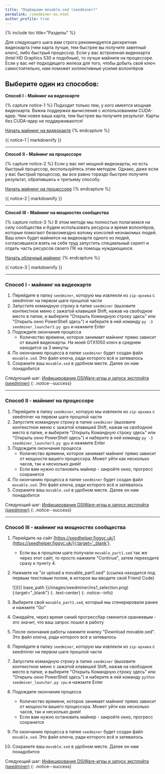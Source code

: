 ```yaml
---
title: "Подбираем movable.sed (seedminer)"
permalink: /seedminer-ms.html
author_profile: true
---
```


{% include toc title="Разделы" %}

Для следующего шага вам строго рекомендуется дискретная видеокарта (чем карта лучше, тем быстрее вы получите заветный ключ), либо быстрый процессор. Если у вас встроенная видеокарта (Intel HD Graphics 530 и подобные), то лучше майните на процессоре. 
Если у вас нет подходящего железа для того, чтобы добыть свой ключ самостоятельно, нам поможет коллективные усилия волонтёров

## Выберите один из способов: 

**Способ I - Майнинг на видеокарте**

{% capture notice-1 %}
Подходит только тем, у кого имеется мощная видеокарта. Важна поддержка вычисления с использованием CUDA-ядер. Чем новее ваша карта, тем быстрее вы получите результат. Карты без CUDA-ядер не поддерживаются!

[Начать майнинг на видеокарте](/seedminer-ms#%D0%A1%D0%BF%D0%BE%D1%81%D0%BE%D0%B1-i---%D0%BC%D0%B0%D0%B9%D0%BD%D0%B8%D0%BD%D0%B3-%D0%BD%D0%B0-%D0%B2%D0%B8%D0%B4%D0%B5%D0%BE%D0%BA%D0%B0%D1%80%D1%82%D0%B5)
{% endcapture %}
<div class="notice--success">{{ notice-1 | markdownify }}</div>

___

**Способ II - Майнинг на процессоре**

{% capture notice-2 %}
Если у вас нет мощной видеокарты, но есть быстрый процессор, воспользуйтесь этим методом. Однако, даже если у вас быстрый процессор, вы все равно гораздо быстрее получите результат, обратившись к третьему способу.

[Начать майнинг на процессоре](/seedminer-ms#%D0%A1%D0%BF%D0%BE%D1%81%D0%BE%D0%B1-ii---%D0%BC%D0%B0%D0%B9%D0%BD%D0%B8%D0%BD%D0%B3-%D0%BD%D0%B0-%D0%BF%D1%80%D0%BE%D1%86%D0%B5%D1%81%D1%81%D0%BE%D1%80%D0%B5)
{% endcapture %}
<div class="notice--success">{{ notice-2 | markdownify }}</div>

___

**Способ III - Майнинг на мощностях сообщества**

{% capture notice-3 %}
В этом методе мы полностью полагаемся на силу сообщества и будем использовать ресурсы и время волонтёров, которые помогают безвозмездно взлому консолей незнакомых людей. Ваш ключ будет майнится на видеокарте одного из людей, согласившихся взять на себя труд запустить специальный скрипт и отдать часть ресурсов своего ПК на помощь нуждающихся. 

[Начать облачный майнинг](/seedminer-ms#%D0%A1%D0%BF%D0%BE%D1%81%D0%BE%D0%B1-iii---%D0%BC%D0%B0%D0%B9%D0%BD%D0%B8%D0%BD%D0%B3-%D0%BD%D0%B0-%D0%BC%D0%BE%D1%89%D0%BD%D0%BE%D1%81%D1%82%D1%8F%D1%85-%D1%81%D0%BE%D0%BE%D0%B1%D1%89%D0%B5%D1%81%D1%82%D0%B2%D0%B0)
{% endcapture %}
<div class="notice--success">{{ notice-3 | markdownify }}</div>

___

### Способ I - майнинг на видеокарте

1. Перейдите в папку `seedminer`, которую мы извлекли из `zip-архива` с seedminer на первом шаге прошлой части
1. Запустите командную строку в папке `seedminer` (вызовите контекстное меню с зажатой клавишей Shift, нажав на свободное место в папке, и выберите "Открыть Командную строку здесь" или "Открыть окно PowerShell здесь") и наберите в ней команду `py -3 seedminer_launcher3.py gpu` и нажмите Enter
1. Подождите окончания процесса
	* Количество времени, которое занимает майнинг прямо зависит от вашей видеокарты. На моей GTX1050 ключ в среднем находится за 3 минуты
1. По окончанию процесса в папке `seedminer` будет создан файл `movable.sed`. Это файл ключа, ради которого всё и затевалось
1. Сохраните ваш `movable.sed` в удобном месте. Далее он нам понадобится

Следующий шаг: [Инфицирование DSiWare-игры и запуск эксплойта (seedminer)](seedminer-dsiware-exploit)
{: .notice--success}

___
	
### Способ II - майнинг на процессоре

1. Перейдите в папку `seedminer`, которую мы извлекли из `zip-архива` с seedminer на первом шаге прошлой части
1. Запустите командную строку в папке `seedminer` (вызовите контекстное меню с зажатой клавишей Shift, нажав на свободное место в папке, и выберите "Открыть Командную строку здесь" или "Открыть окно PowerShell здесь") и наберите в ней команду `py -3 seedminer_launcher3.py gpu` и нажмите Enter
1. Подождите окончания процесса
	* Количество времени, которое занимает майнинг прямо зависит от мощности вашего процессора. Может уйти как несколько часов, так и несколько дней!
	* Если вам нужно остановить майнер - закройте окно, прогресс сохранится
1. По окончанию процесса в папке `seedminer` будет создан файл `movable.sed`. Это файл ключа, ради которого всё и затевалось
1. Сохраните ваш `movable.sed` в удобном месте. Далее он нам понадобится

Следующий шаг: [Инфицирование DSiWare-игры и запуск эксплойта (seedminer)](seedminer-dsiware-exploit)
{: .notice--success}

___

### Способ III - майнинг на мощностях сообщества

1. Перейдите на сайт [https://seedhelper.figgyc.uk/](https://seedhelper.figgyc.uk/){:target='_blank'}.
	* Если вы в прошлом шаге получали `movable_part1.sed` так же через этот сайт, то просто нажмите "Continue", затем переходите сразу к пункту 4.
1. Нажмите на "or upload a movable_part1.sed" (ссылка находится под первым текстовым полем, в которое вы вводите свой Friend Code)

	![]({{ base_path }}/images/seedminer/ms1_selection.png){:target="_blank"}
	{: .text-center}
	{: .notice--info}

1. Выберите свой `movable_part1.sed`, который мы сгенерировали ранее и нажмите "Go"
1. Ожидайте, через время синий прогрессбар сменится оранжевым - это значит, что ваш запрос пошел в работу
1. После окончания работы нажмите книпку "Download movable.sed". Это файл ключа, ради которого всё и затевалось
	
1. Перейдите в папку `seedminer`, которую мы извлекли из `zip-архива` с seedminer на первом шаге прошлой части
1. Запустите командную строку в папке `seedminer` (вызовите контекстное меню с зажатой клавишей Shift, нажав на свободное место в папке, и выберите "Открыть Командную строку здесь" или "Открыть окно PowerShell здесь") и наберите в ней команду `python seedminer_launcher.py cpu` и нажмите Enter
1. Подождите окончания процесса
	* Количество времени, которое занимает майнинг прямо зависит от мощности вашего процессора. Может уйти как несколько часов, так и несколько дней!
	* Если вам нужно остановить майнер - закройте окно, прогресс сохранится
1. По окончанию процесса в папке `seedminer` будет создан файл `movable.sed`. Это файл ключа, ради которого всё и затевалось
1. Сохраните ваш `movable.sed` в удобном месте. Далее он нам понадобится

Следующий шаг: [Инфицирование DSiWare-игры и запуск эксплойта (seedminer)](seedminer-dsiware-exploit)
{: .notice--success}